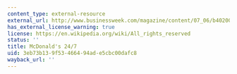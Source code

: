 ```yaml
---
content_type: external-resource
external_url: http://www.businessweek.com/magazine/content/07_06/b4020001.htm
has_external_license_warning: true
license: https://en.wikipedia.org/wiki/All_rights_reserved
status: ''
title: McDonald's 24/7
uid: 3eb73b13-9f53-4664-94ad-e5cbc00dafc8
wayback_url: ''
---
```

